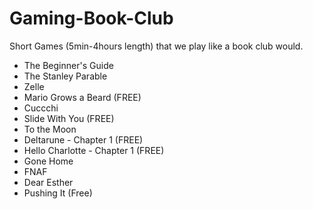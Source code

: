 # Gaming-Book-Club

Short Games (5min-4hours length) that we play like a book club would.


* The Beginner's Guide
* The Stanley Parable
* Zelle
* Mario Grows a Beard (FREE)
* Cuccchi
* Slide With You (FREE)
* To the Moon
* Deltarune - Chapter 1 (FREE)
* Hello Charlotte - Chapter 1 (FREE)
* Gone Home
* FNAF
* Dear Esther
* Pushing It (Free)
